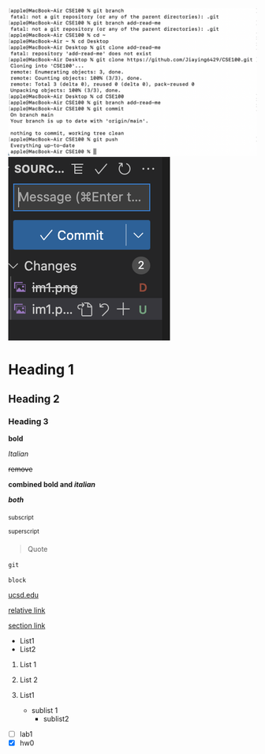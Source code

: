 ![Image](im1.png)
![Image](im2.png)
# Heading 1
## Heading 2
### Heading 3

**bold**

_Italian_

~~remove~~

**combined bold and _italian_**

***both***

<sub> subscript </sub>

<sup> superscript </sup>

> Quote


`git`


```block```

[ucsd.edu](https://ucsd.edu/)

[relative link](README.md)

[section link](#heading-1)

- List1
- List2

1. List 1
2. List 2

3. List1
   - sublist 1
     - sublist2


- [ ] lab1
- [x] hw0